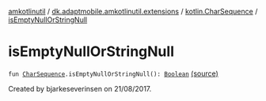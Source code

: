 [amkotlinutil](../../index.md) / [dk.adaptmobile.amkotlinutil.extensions](../index.md) / [kotlin.CharSequence](index.md) / [isEmptyNullOrStringNull](./is-empty-null-or-string-null.md)

# isEmptyNullOrStringNull

`fun `[`CharSequence`](https://kotlinlang.org/api/latest/jvm/stdlib/kotlin/-char-sequence/index.html)`.isEmptyNullOrStringNull(): `[`Boolean`](https://kotlinlang.org/api/latest/jvm/stdlib/kotlin/-boolean/index.html) [(source)](https://github.com/adaptmobile-organization/amkotlinutil/tree/master/amkotlinutil/src/main/java/dk/adaptmobile/amkotlinutil/extensions/CharSequenceExtensions.kt#L7)

Created by bjarkeseverinsen on 21/08/2017.

